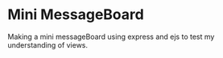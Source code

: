 # Mini MessageBoard

Making a mini messageBoard using express and ejs to test my understanding of views.